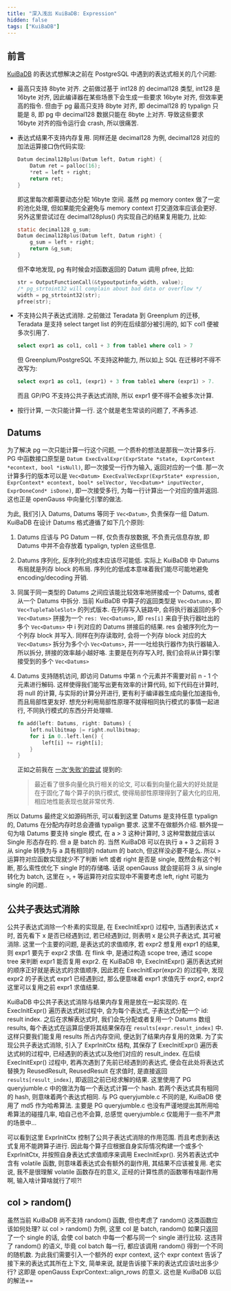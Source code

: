 ```yaml
---
title: "深入浅出 KuiBaDB: Expression"
hidden: false
tags: ["KuiBaDB"]
---
```


## 前言

[KuiBaDB](https://github.com/KuiBaDB/KuiBaDB) 的表达式想解决之前在 PostgreSQL 中遇到的表达式相关的几个问题:

-   最高只支持 8byte 对齐. 之前做过基于 int128 的 decimal128 类型, int128 是 16byte 对齐, 因此编译器在某些场景下会生成一些要求 16byte 对齐, 但效率更高的指令. 但由于 pg 最高只支持 8byte 对齐, 即 decimal128 的 typalign 只能是 8, 即 pg 中 decimal128 数据只能在 8byte 上对齐. 导致这些要求 16byte 对齐的指令运行会 crash, 所以很痛苦.

-   表达式结果不支持内存复用. 同样还是 decimal128 为例, decimal128 对应的加法运算接口伪代码实现:

    ```c
    Datum decimal128plus(Datum left, Datum right) {
        Datum ret = palloc(16);
        *ret = left + right;
        return ret;
    }
    ```

    即这里每次都需要动态分配 16byte 空间. 虽然 pg memory contex 做了一定的池化处理, 但如果能完全避免与 memory context 打交道效率应该会更好. 另外这里尝试过在 decimal128plus() 内实现自己的结果复用能力, 比如:

    ```c
    static decimal128 g_sum;
    Datum decimal128plus(Datum left, Datum right) {
        g_sum = left + right;
        return &g_sum;
    }
    ```

    但不幸地发现, pg 有时候会对函数返回的 Datum 调用 pfree, 比如:

    ```c
    str = OutputFunctionCall(&typoutputinfo_width, value);
    /* pg_strtoint32 will complain about bad data or overflow */
    width = pg_strtoint32(str);
    pfree(str);
    ```

-   不支持公共子表达式消除. 之前做过 Teradata 到 Greenplum 的迁移, Teradata 是支持 select target list 的列在后续部分被引用的, 如下 col1 便被多次引用了.

    ```sql
    select expr1 as col1, col1 + 3 from table1 where col1 > 7
    ```

    但 Greenplum/PostgreSQL 不支持这种能力, 所以如上 SQL 在迁移时不得不改写为:

    ```sql
    select expr1 as col1, (expr1) + 3 from table1 where (expr1) > 7.
    ```

    而且 GP/PG 不支持公共子表达式消除, 所以 expr1 便不得不会被多次计算.

-   按行计算, 一次只能计算一行. 这个就是老生常谈的问题了, 不再多述.

## Datums

为了解决 pg 一次只能计算一行这个问题, 一个质朴的想法是那我一次计算多行. PG 中函数接口原型是 `Datum ExecEvalExpr(ExprState *state, ExprContext *econtext, bool *isNull)`, 即一次接受一行作为输入, 返回对应的一个值. 那一次计算多行的版本可以是 `Vec<Datum> ExecEvalVecExpr(ExprState* expression, ExprContext* econtext, bool* selVector, Vec<Datum>* inputVector, ExprDoneCond* isDone)`, 即一次接受多行, 为每一行计算出一个对应的值并返回. 这也正是 openGauss 中向量化引擎的做法.

为此, 我们引入 Datums, Datums 等同于 `Vec<Datum>`, 负责保存一组 Datum. KuiBaDB 在设计 Datums 格式遵循了如下几个原则:

1.  Datums 应该与 PG Datum 一样, 仅负责存放数据, 不负责元信息存放, 即 Datums 中并不会存放着 typalign, typlen 这些信息.
2.  Datums 序列化, 反序列化的成本应该尽可能低. 实际上 KuiBaDB 中 Datums 布局就是列存 block 的布局. 序列化的低成本意味着我们能尽可能地避免 encoding/decoding 开销.
3.  同属于同一类型的 Datums 之间应该能比较效率地拼接成一个 Datums, 或者从一个 Datums 中拆分. 当前 KuiBaDB 中算子的返回类型是 `Vec<Datums>`, 即 `Vec<TupleTableSlot>` 的列式版本. 在列存写入链路中, 会将执行器返回的多个 `Vec<Datums>` 拼接为一个 `res: Vec<Datums>`, 即 `res[i]` 来自于执行器吐出的多个 `Vec<Datums>` 中 i 列对应的 Datums 拼接后的结果. res 会被序列化为一个列存 block 并写入. 同样在列存读取时, 会将一个列存 block 对应的大 `Vec<Datums>` 拆分为多个小 `Vec<Datums>`, 并一一吐给执行器作为执行器输入. 所以拆分, 拼接的效率越小越好咯.
主要是在列存写入时, 我们会将从计算引擎接受到的多个 `Vec<Datums>`
4.  Datums 支持随机访问, 即访问 Datums 中第 n 个元素并不需要对前 n - 1 个元素进行解码. 这样使得我们能写出更有效率的计算代码, 如下代码在计算时, 将 null 的计算, 与实际的计算分开进行, 更有利于编译器生成向量化加速指令, 而且局部性更友好. 想充分利用局部性原理不就得相同执行模式的事情一起进行, 不同执行模式的东西分开处理嘛.

    ```rust
    fn add(left: Datums, right: Datums) {
        left.nullbitmap |= right.nullbitmap;
        for i in 0..left.len() {
            left[i] += right[i];
        }
    }
    ```

    正如之前我在 [一次'失败'的尝试]({{site.url}}/2020/06/20/unsuccessful-work/) 提到的:

    > 最近看了很多向量化执行相关的论文, 可以看到向量化最大的好处就是在于固化了每个算子的执行模式, 使得局部性原理得到了最大化的应用, 相应地性能表现也就非常优秀.

所以 Datums 最终定义如源码所示, 可以看到这里 Datums 是支持任意 typalign 的, Datums 在分配内存时总会遵循 typalign 要求. 这里不在做额外介绍. 额外提一句为啥 Datums 要支持 single 模式, 在 a > 3 这种计算时, 3 这种常数就应该以 Single 形态存在的. 但 a 是 batch 的. 当然 KuiBaDB 可以在执行 a + 3 之前将 3 从 single 转换为与 a 具有相同的 ndatum 的 batch, 但这样没必要不是么. 所以 `>` 运算符对应函数实现就少不了判断 left 或者 right 是否是 single, 既然会有这个判断, 那么索性优化下 single 时的存储咯. 话说 openGauss 就会提前将 3 从 single 转化为 batch, 这里在 `>`, `+` 等运算符对应实现中不需要考虑 left, right 可能为 single 的问题..

## 公共子表达式消除

公共子表达式消除一个朴素的实现是, 在 ExecInitExpr() 过程中, 当遇到表达式 x 时, 首先看下 x 是否已经遇到过, 若已经遇到过, 则表明 x 是公共子表达式, 其可被消除. 这里一个主要的问题, 是表达式的求值顺序, 若 expr2 想复用 expr1 的结果, 则 expr1 要先于 expr2 求值. 在 flink 中, 是通过构造 scope tree, 通过 scope tree 来判断 expr1 能否复用 expr2. 在 KuiBaDB 中, ExecInitExpr() 遍历表达式树的顺序正好就是表达式的求值顺序, 因此若在 ExecInitExpr(expr2) 的过程中, 发现 expr2 的子表达式 expr1 已经遇到过, 那么便意味着 expr1 求值先于 expr2, expr2 这里可以复用之前 expr1 求值结果.

KuiBaDB 中公共子表达式消除与结果内存复用是放在一起实现的. 在 ExecInitExpr() 遍历表达式树过程中, 会为每个表达式, 子表达式分配一个 id: result index. 之后在求解表达式时, 我们会先分配或者复用一个 Datums 数组 results, 每个表达式在运算后便将其结果保存在 `results[expr.result_index]` 中. 这样只要我们能复用 results 所占内存空间, 便达到了结果内存复用的效果. 为了实现公共子表达式消除, 引入了 ExprInitCtx 结构, 其保存了 ExecInitExpr() 遍历表达式树的过程中, 已经遇到的表达式以及他们对应的 result_index. 在后续 ExecInitExpr() 过程中, 若再次遇到了先前已经遇到的表达式, 便会在此处将表达式替换为 ReusedResult, ReusedResult 在求值时, 是直接返回 `results[result_index]`, 即返回之前已经求解的结果. 这里使用了 PG queryjumble.c 中的做法为每一个表达式计算一个 hash. 若两个表达式具有相同的 hash, 则意味着两个表达式相同. 与 PG queryjumble.c 不同的是, KuiBaDB 使用了 md5 作为哈希算法. 主要是 PG queryjumble.c 也没有严谨地提出其所用哈希算法的碰撞几率, 咱自己也不会算, 总感觉 queryjumble.c 仅能用于一些不严肃的场景中...

可以看到这里 ExprInitCtx 控制了公共子表达式消除的作用范围. 而且考虑到表达式复用不能跨算子进行. 因此每个算子应根据自身实际情况构建一个或多个 ExprInitCtx, 并按照自身表达式求值顺序来调用 ExecInitExpr(). 另外若表达式中含有 volatile 函数, 则意味着表达式会有额外的副作用, 其结果不应该被复用. 老实说, 我不是很理解 volatile 函数存在的意义, 正经的计算性质的函数哪有啥副作用啊, 输入啥计算啥就行了呗?!

## col > random()

虽然当前 KuiBaDB 尚不支持 random() 函数, 但也考虑了 random() 这类函数应该如何处理? 以 col > random() 为例, 这里 col 是 batch, random() 如果只返回了一个 single 的话, 会使 col batch 中每一个都与同一个 single 进行比较. 这违背了 random() 的语义, 毕竟 col batch 每一行, 都应该调用 random() 得到一个不同的随机数. 为此我们需要引入一个额外的 expr context, 这个 expr context 告诉了接下来的表达式其所在上下文, 简单来说, 就是告诉接下来的表达式应该吐出多少行? 这即是 openGauss ExprContext::align_rows 的意义. 这也是 KuiBaDB 以后的解法==
